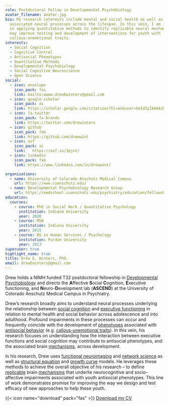 ```yaml
---
role: Postdoctoral Fellow in Developmental Psychobiology
avatar_filename: avatar.jpg
bio: My research interests include mental and social health as well as their
  associated neural processes across the lifespan. In this vein, I am interested
  in applying quantitative methods to identify replicable neural mechanisms that
  may improve testing and development of interventions for youth with
  callous-unemotional traits.
interests:
  - Social Cognition
  - Cognitive Control
  - Antisocial Phenotypes
  - Quantitative Methods
  - Developmental Psychobiology
  - Social Cognitive Neuroscience
  - Open Science
social:
  - icon: envelope
    icon_pack: fas
    link: mailto:wwww.drewEwinters@gmail.com
  - icon: google-scholar
    icon_pack: ai
    link: https://scholar.google.com/citations?hl=en&user=GmIdIyIAAAAJ&view_op=list_works&sortby=pubdate
  - icon: fa-twitter
    icon_pack: fa-brands
    link: https://twitter.com/drewinters
  - icon: github
    icon_pack: fab
    link: https://github.com/drewwint
  - icon: osf
    icon_pack: ai
    link:	https://osf.io/3pjnt/
  - icon: linkedin
    icon_pack: fab
    link: https://www.linkedin.com/in/drewwint/

organizations:
  - name: University of Colorado Anschutz Medical Campus
    url: https://www.cuanschutz.edu/
  - name: Developmental Psychobiology Research Group
    url: https://medschool.cuanschutz.edu/psychiatry/education/fellowships/developmental-psychobiology-research-group
education:
  courses:
    - course: PhD in Social Work / Quantitative Psychology
      institution: Indiana University
      year: 2020
    - course: MSW
      institution: Indiana University
      year: 2015
    - course: BS in Human Services / Psychology 
      institution: Purdue University
      year: 2013
superuser: true
highlight_name: true
title: Drew E. Winters, PhD.
email: drewEwinters@gmail.com
---
```

Drew holds a NIMH funded T32 postdoctoral fellowship in [Developmental Psychobiology](https://en.wikipedia.org/wiki/Developmental_psychobiology) and directs the **A**ffective **S**ocial **C**ognition, **E**xecutive functioning, and **N**euro-**D**evelopment lab (**ASCEND**) at the University of Colorado Anschutz Medical Campus in Psychiatry.

Drew’s research broadly aims to understand neural processes underlying the relationship between [social cognition](https://en.wikipedia.org/wiki/Social_cognition)  and [executive functioning](https://en.wikipedia.org/wiki/Executive_functions) in relation to mental health and social behavior across adolescence and into adulthood. Profound impairments in these processes can occur and frequently coincide with the development of [phenotypes](https://en.wikipedia.org/wiki/Phenotype) associated with [antisocial behavior](https://en.wikipedia.org/wiki/Anti-social_behaviour) (e.g. [callous-unemotional traits]( https://en.wikipedia.org/wiki/Callous_and_unemotional_traits)). In this vein, his research focuses on understanding how the interaction between executive functions and social cognition may contribute to antisocial phenotypes, and the associated brain [mechanisms](https://link.springer.com/referenceworkentry/10.1007%2F978-3-319-24612-3_1562), across development. 

In his research, Drew uses [functional neuroimaging]( https://en.wikipedia.org/wiki/Functional_neuroimaging) and [network science]( https://en.wikipedia.org/wiki/Network_science) as well as [structural equation]( https://en.wikipedia.org/wiki/Structural_equation_modeling) and [growth curve]( https://en.wikipedia.org/wiki/Growth_curve_(statistics)) models. He leverages these methods to achieve the overall objective of his research – to define  [replicable](https://en.wikipedia.org/wiki/Reproducibility) brain [mechanisms](https://link.springer.com/referenceworkentry/10.1007%2F978-3-319-24612-3_1562) that underlie neurocognitive and socio-affective impairments associated with youth antisocial phenotypes. This line of work demonstrates promise for improving the way we design and test efficacy of new approaches to help these youth. 

{{< icon name="download" pack="fas" >}} [Download my CV](https://raw.githubusercontent.com/drewwint/drewEwinters.site/master/static/uploads/CV.pdf)
